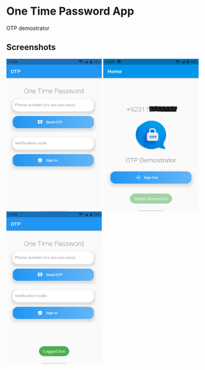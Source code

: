 # One Time Password App

OTP demostrator

## Screenshots

<img align="center" height="400px" width="250px" src="https://github.com/ZaryabAlam/OTP/blob/master/screenshots/ss1.png" />
<img align="center" height="400px" width="250px" src="https://github.com/ZaryabAlam/OTP/blob/master/screenshots/ss2.png" />
<img align="center" height="400px" width="250px" src="https://github.com/ZaryabAlam/OTP/blob/master/screenshots/ss3.png" />
